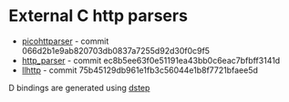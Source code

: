 # External C http parsers

* [picohttparser](https://github.com/h2o/picohttpparser) - commit 066d2b1e9ab820703db0837a7255d92d30f0c9f5
* [http_parser](https://github.com/nodejs/http-parser) - commit ec8b5ee63f0e51191ea43bb0c6eac7bfbff3141d
* [llhttp](https://github.com/nodejs/llhttp) - commit 75b45129db961e1fb3c56044e1b8f7721bfaee5d

D bindings are generated using [dstep](https://github.com/jacob-carlborg/dstep)

